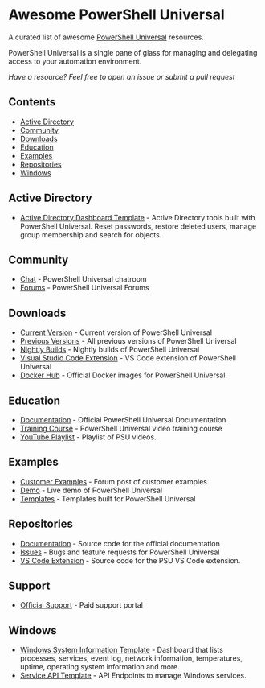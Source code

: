 # Awesome PowerShell Universal

A curated list of awesome [PowerShell Universal](https://docs.powershelluniversal.com) resources.

PowerShell Universal is a single pane of glass for managing and delegating access to your automation environment.

_Have a resource? Feel free to open an issue or submit a pull request_

## Contents

* [Active Directory](#active-directory)
* [Community](#community)
* [Downloads](#downloads)
* [Education](#education)
* [Examples](#examples)
* [Repositories](#repositories)
* [Windows](#windows)

## Active Directory 

- [Active Directory Dashboard Template](https://ironmansoftware.com/powershell-universal/templates/template/Active%20Directory%20Dashboard) - Active Directory tools built with PowerShell Universal. Reset passwords, restore deleted users, manage group membership and search for objects.

## Community 

- [Chat](https://forums.ironmansoftware.com/chat/c/powershell-universal) - PowerShell Universal chatroom
- [Forums](https://forums.ironmansoftware.com/c/powershell-universal) - PowerShell Universal Forums

## Downloads

- [Current Version](https://ironmansoftware.com/powershell-universal/downloads) - Current version of PowerShell Universal
- [Previous Versions](https://ironmansoftware.com/release/powershell-universal) - All previous versions of PowerShell Universal
- [Nightly Builds](https://ironmansoftware.com/release/powershell-universal-nightly) - Nightly builds of PowerShell Universal
- [Visual Studio Code Extension](https://marketplace.visualstudio.com/items?itemName=ironmansoftware.powershell-universal) - VS Code extension of PowerShell Universal
- [Docker Hub](https://hub.docker.com/r/ironmansoftware/universal) - Official Docker images for PowerShell Universal. 

## Education

- [Documentation](https://docs.powershelluniversal.com/) - Official PowerShell Universal Documentation
- [Training Course](https://ironmansoftware.com/training/powershell-universal) - PowerShell Universal video training course
- [YouTube Playlist](https://www.youtube.com/watch?v=LaZA90UzLPw&list=PL-0mHH7DlSiQ5q66FXHerWv2vOOodD2U9) - Playlist of PSU videos.

## Examples

- [Customer Examples](https://forums.ironmansoftware.com/t/real-world-examples) - Forum post of customer examples
- [Demo](https://demo.powershelluniversal.com/) - Live demo of PowerShell Universal
- [Templates](https://ironmansoftware.com/powershell-universal/templates) - Templates built for PowerShell Universal

## Repositories

- [Documentation](https://github.com/ironmansoftware/universal-docs) - Source code for the official documentation 
- [Issues](https://github.com/ironmansoftware/issues) - Bugs and feature requests for PowerShell Universal
- [VS Code Extension](https://github.com/ironmansoftware/universal-code) - Source code for the PSU VS Code extension. 

## Support

- [Official Support](https://support.ironmansoftware.com/) - Paid support portal

## Windows 

- [Windows System Information Template](https://ironmansoftware.com/powershell-universal/templates/template/Windows%20System%20Information) - Dashboard that lists processes, services, event log, network information, temperatures, uptime, operating system information and more.
- [Service API Template](https://ironmansoftware.com/powershell-universal/templates/template/Service%20API) - API Endpoints to manage Windows services.
